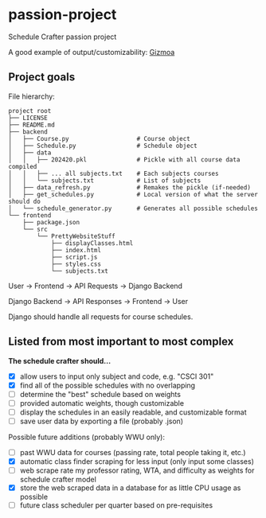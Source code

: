 # passion-project
Schedule Crafter passion project

A good example of output/customizability:
[Gizmoa](https://gizmoa.com/college-schedule-maker/)

## Project goals
File hierarchy:
```
project root
├── LICENSE
├── README.md
├── backend
│   ├── Course.py                   # Course object
│   ├── Schedule.py                 # Schedule object
│   ├── data
│   │   ├── 202420.pkl              # Pickle with all course data compiled
│   │   ├── ... all subjects.txt    # Each subjects courses
│   │   └── subjects.txt            # List of subjects
│   ├── data_refresh.py             # Remakes the pickle (if-needed)
│   ├── get_schedules.py            # Local version of what the server should do
│   └── schedule_generator.py       # Generates all possible schedules
└── frontend
    ├── package.json
    └── src
        └── PrettyWebsiteStuff
            ├── displayClasses.html
            ├── index.html
            ├── script.js
            ├── styles.css
            └── subjects.txt
```
User → Frontend → API Requests → Django Backend

Django Backend → API Responses → Frontend → User

Django should handle all requests for course schedules.

## Listed from most important to most complex
**The schedule crafter should...**

- [x] allow users to input only subject and code, e.g. "CSCI 301"
- [x] find all of the possible schedules with no overlapping
- [ ] determine the "best" schedule based on weights
- [ ] provided automatic weights, though customizable
- [ ] display the schedules in an easily readable, and customizable format
- [ ] save user data by exporting a file (probably .json)

Possible future additions (probably WWU only):
- [ ] past WWU data for courses (passing rate, total people taking it, etc.)
- [x] automatic class finder scraping for less input (only input some classes)
- [ ] web scrape rate my professor rating, WTA, and difficulty as weights for schedule crafter model
- [x] store the web scraped data in a database for as little CPU usage as possible
- [ ] future class scheduler per quarter based on pre-requisites
